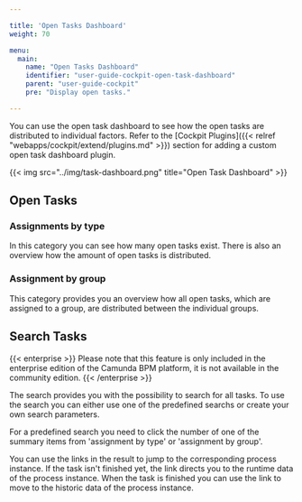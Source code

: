 ```yaml
---

title: 'Open Tasks Dashboard'
weight: 70

menu:
  main:
    name: "Open Tasks Dashboard"
    identifier: "user-guide-cockpit-open-task-dashboard"
    parent: "user-guide-cockpit"
    pre: "Display open tasks."

---
```


You can use the open task dashboard to see how the open tasks are distributed to individual factors.
Refer to the [Cockpit Plugins]({{< relref "webapps/cockpit/extend/plugins.md" >}}) section for adding a custom open task 
dashboard plugin.

{{< img src="../img/task-dashboard.png" title="Open Task Dashboard" >}}

## Open Tasks

### Assignments by type

In this category you can see how many open tasks exist. There is also an overview how the amount of open tasks is distributed.

### Assignment by group

This category provides you an overview how all open tasks, which are assigned to a group, are distributed between the individual groups.

## Search Tasks
{{< enterprise >}}
  Please note that this feature is only included in the enterprise edition of the Camunda BPM platform, it is not 
  available in the community edition.
{{< /enterprise >}}

The search provides you with the possibility to search for all tasks. To use the search you can either use one of the 
predefined searchs or create your own search parameters.

For a predefined search you need to click the number of one of the summary items from 'assignment by type' or 
'assignment by group'.

You can use the links in the result to jump to the corresponding process instance. If the task isn't finished yet, the link
directs you to the runtime data of the process instance. When the task is finished you can use the link to move to the
historic data of the process instance.